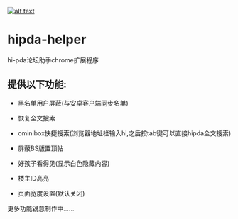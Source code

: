 [![alt text](http://ww3.sinaimg.cn/large/5fd37818jw1eq7bx4bc4ej20c0038mx9.jpg "商店地址")](https://chrome.google.com/webstore/detail/mmlkhkccadgochofbhcjnpgcfokbickl/)

# hipda-helper 
hi-pda论坛助手chrome扩展程序



## 提供以下功能:
- 黑名单用户屏蔽(与安卓客户端同步名单)

- 恢复全文搜索

- ominibox快捷搜索(浏览器地址栏输入hi,之后按tab键可以直接hipda全文搜索)

- 屏蔽BS版置顶帖

- 好孩子看得见(显示白色隐藏内容)

- 楼主ID高亮
- 页面宽度设置(默认关闭)

更多功能锐意制作中......
